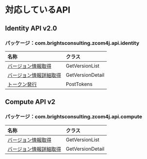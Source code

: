 # 対応しているAPI

## Identity API v2.0

### パッケージ：com.brightsconsulting.zcom4j.api.identity

|名称|クラス|
|:--|:--|
|[バージョン情報取得](https://cloud.z.com/sg/ja/cloud/docs/identity-get_version_list.html)|GetVersionList|
|[バージョン情報詳細取得](https://cloud.z.com/sg/ja/cloud/docs/identity-get_version_detail.html)|GetVersionDetail|
|[トークン発行](https://cloud.z.com/sg/ja/cloud/docs/identity-post_tokens.html)|PostTokens|

## Compute API v2

### パッケージ：com.brightsconsulting.zcom4j.api.compute

|名称|クラス|
|:--|:--|
|[バージョン情報取得](https://cloud.z.com/sg/ja/cloud/docs/compute-get_version_list.html)|GetVersionList|
|[バージョン情報詳細取得](https://cloud.z.com/sg/ja/cloud/docs/compute-get_version_detail.html)|GetVersionDetail|
